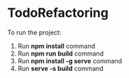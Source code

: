 # TodoRefactoring

To run the project:

1. Run **npm install** command
2. Run **npm run build** command
3. Run **npm install -g serve** command
3. Run **serve -s build** command 
